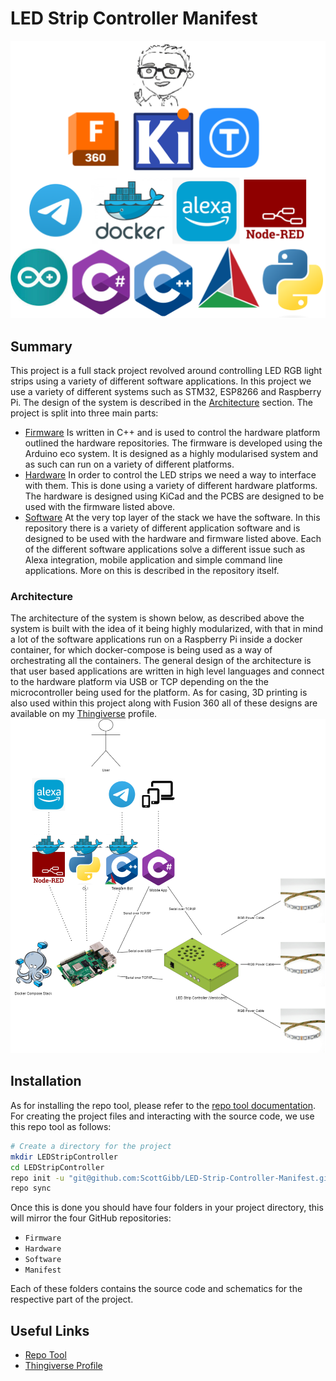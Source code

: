 # LED Strip Controller Manifest

![Languages and Tools](docs/languages_and_tools.png)
## Summary


This project is a full stack project revolved around controlling LED RGB light strips using a variety of different software applications. In this project we use a variety of different systems such as STM32, ESP8266 and Raspberry Pi. The design of the system is described in the [Architecture](#architecture) section. The project is split into three main parts:

- [Firmware](https://github.com/ScottGibb/LED-Strip-Controller-Firmware) Is written in C++ and is used to control the hardware platform outlined the hardware repositories. The firmware is developed using the Arduino eco system. It is designed as a highly modularised system and as such can run on a variety of different platforms.
- [Hardware](https://github.com/ScottGibb/LED-Strip-Controller-Hardware) In order to control the LED strips we need a way to interface with them. This is done using a variety of different hardware platforms. The hardware is designed using KiCad and the PCBS are designed to be used with the firmware listed above.
- [Software](https://github.com/ScottGibb/LED-Strip-Controller-Software) At the very top layer of the stack we have the software. In this repository there is a variety of different application software and is designed to be used with the hardware and firmware listed above. Each of the different software applications solve a different issue such as Alexa integration, mobile application and simple command line applications. More on this is described in the repository itself.

### Architecture

The architecture of the system is shown below, as described above the  system is built with the idea of it being highly modularized, with that in mind a lot of the software applications run on a Raspberry Pi inside a docker container, for which docker-compose is being used as a way of orchestrating all the containers. The general design of the architecture is that user based applications are written in high level languages and connect to the hardware platform via USB or TCP depending on the the microcontroller being used for the platform. As for casing, 3D printing is also used within this project along with Fusion 360 all of these designs are available on my [Thingiverse](https://www.thingiverse.com/scottgibb/designs) profile.
![High Level System Architecture](docs/High_Level_System_Diagram.png)

## Installation 

As for installing the repo tool, please refer to the [repo tool documentation](https://gerrit.googlesource.com/git-repo/+/master/README.md#download-repo). For creating the project files and interacting with the source code, we use this repo tool as follows:
```bash
# Create a directory for the project
mkdir LEDStripController
cd LEDStripController
repo init -u "git@github.com:ScottGibb/LED-Strip-Controller-Manifest.git"
repo sync
```

Once this is done you should have four folders in your project directory, this will mirror the four GitHub repositories:
- `Firmware`
- `Hardware`
- `Software`
- `Manifest`

Each of these folders contains the source code and schematics for the respective part of the project.

## Useful Links

- [Repo Tool](https://gerrit.googlesource.com/git-repo)
- [Thingiverse Profile](https://www.thingiverse.com/scottgibb/designs)
